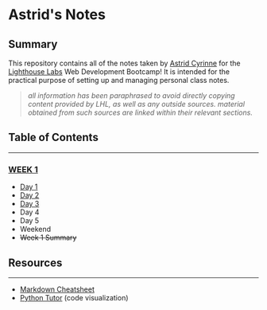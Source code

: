 # Astrid's Notes

## Summary

This repository contains all of the notes taken by [Astrid Cyrinne](https://github.com/astridcha1x) for the [Lighthouse Labs](https://www.lighthouselabs.ca/) Web Development Bootcamp! It is intended for the practical purpose of setting up and managing personal class notes.
> *all information has been paraphrased to avoid directly copying content provided by LHL, as well as any outside sources. material obtained from such sources are linked within their relevant sections.*

## Table of Contents
---
### [**WEEK 1**](/Week_1)
  * [Day 1](/Week_1/Day_1)
  * [Day 2](/Week_1/Day_2)
  * [Day 3](/Week_1/Day_3)
  * Day 4
  * Day 5
  * Weekend
* ~~Week 1 Summary~~

## Resources
---
* [Markdown Cheatsheet](https://github.com/adam-p/markdown-here/wiki/Markdown-Cheatsheet)
* [Python Tutor](http://pythontutor.com/) (code visualization)